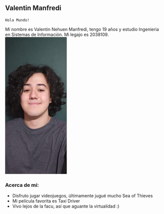 ## Valentin Manfredi
    Hola Mundo!
Mi nombre es Valentin Nehuen Manfredi, tengo 19 años y estudio Ingenieria en Sistemas de Información. Mi legajo es 2038109.
<img src="https://github.com/pdepviernestm/presentacion-2022-vamanfredi/blob/154076d95e473091a0dadf34119c33ec1363efb9/mifoto.jpg" alt="drawing" width="200"/>
### Acerca de mí:
- Disfruto jugar videojuegos, últimamente jugué mucho Sea of Thieves
- Mi película favorita es Taxi Driver
- Vivo lejos de la facu, así que aguante la virtualidad :)
